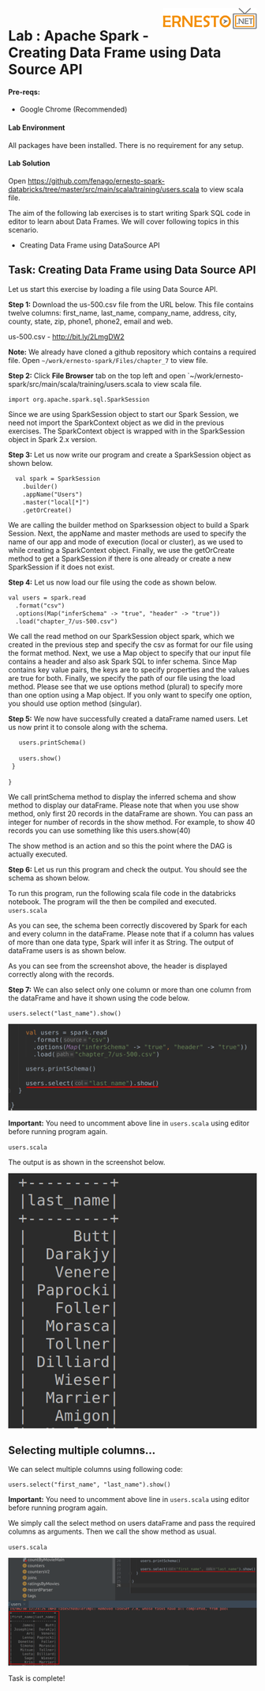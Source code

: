 <img align="right" src="./logo-small.png">

# Lab : Apache Spark - Creating Data Frame using Data Source API

#### Pre-reqs:
- Google Chrome (Recommended)

#### Lab Environment
All packages have been installed. There is no requirement for any setup.


#### Lab Solution
Open https://github.com/fenago/ernesto-spark-databricks/tree/master/src/main/scala/training/users.scala to view scala file.



The aim of the following lab exercises is to start writing Spark SQL code in editor to learn about Data Frames.
We will cover following topics in this scenario.
- Creating Data Frame using DataSource API



## Task: Creating Data Frame using Data Source API

Let us start this exercise by loading a file using Data Source API.

**Step 1:** Download the us-500.csv file from the URL below. This file contains twelve columns: first_name, last_name, company_name, address, city, county, state, zip, phone1, phone2, email and web.

us-500.csv - http://bit.ly/2LmgDW2

**Note:** We already have cloned a github repository which contains a required file. Open `~/work/ernesto-spark/Files/chapter_7` to view file.

**Step 2:** Click **File Browser** tab on the top left and open `~/work/ernesto-spark/src/main/scala/training/users.scala to view scala file.


```
import org.apache.spark.sql.SparkSession
```

Since we are using SparkSession object to start our Spark Session, we need not import the SparkContext object as we did in the previous exercises. The SparkContext object is wrapped with in the SparkSession object in Spark 2.x version.


**Step 3:** Let us now write our program and create a SparkSession object as shown below.

```
  val spark = SparkSession
    .builder()
    .appName("Users")
    .master("local[*]")
    .getOrCreate()
```

We are calling the builder method on Sparksession object to build a Spark Session. Next, the appName and master methods are used to specify the name of our app and mode of execution (local or cluster), as we used to while creating a SparkContext object. Finally, we use the getOrCreate method to get a SparkSession if there is one already or create a new SparkSession if it does not exist.


**Step 4:** Let us now load our file using the code as shown below.

```
val users = spark.read
  .format("csv")
  .options(Map("inferSchema" -> "true", "header" -> "true"))
  .load("chapter_7/us-500.csv")
```

We call the read method on our SparkSession object spark, which we created in the previous step and specify the csv as format for our file using the format method. Next, we use a Map object to specify that our input file contains a header and also ask Spark SQL to infer schema. Since Map contains key value pairs, the keys are to specify properties and the values are true for both. Finally, we specify the path of our file using the load method. Please see that we use options method (plural) to specify more than one option using a Map object. If you only want to specify one option, you should use option method (singular). 




**Step 5:** We now have successfully created a dataFrame named users. Let us now print it to console along with the schema.

```
   users.printSchema()

   users.show()
 }

}
```

We call printSchema method to display the inferred schema and show method to display our dataFrame. Please note that when you use show method, only first 20 records in the dataFrame are shown. You can pass an integer for number of records in the show method. For example, to show 40 records you can use something like this users.show(40)

 

The show method is an action and so this the point where the DAG is actually executed. 

**Step 6:** Let us run this program and check the output. You should see the schema as shown below.

To run this program, run the following scala file code in the databricks notebook. The program will the then be compiled and executed.
`users.scala` 
 
As you can see, the schema been correctly discovered by Spark for each and every column in the dataFrame. Please note that if a column has values of more than one data type, Spark will infer it as String.
The output of dataFrame users is as shown below.

 
As you can see from the screenshot above, the header is displayed correctly along with the records.

**Step 7:** We can also select only one column or more than one column from the dataFrame and have it shown using the code below.

```
users.select("last_name").show()
```

![](./Screenshots/Chapter_7/Selection_008.png)

**Important:** You need to uncomment above line in `users.scala` using editor before running program again.

`users.scala` 

The output is as shown in the screenshot below.

![](./Screenshots/Chapter_7/Selection_009.png)

## Selecting multiple columns…

We can select multiple columns using following code:

```
users.select("first_name", "last_name").show()
```

**Important:** You need to uncomment above line in `users.scala` using editor before running program again.

We simply call the select method on users dataFrame and pass the required columns as arguments. Then we call the show method as usual.

`users.scala` 

![](./Screenshots/Chapter_7/Selection_010.png)

Task is complete!



 


















